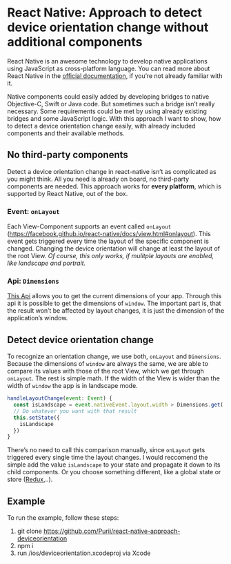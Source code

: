 # React Native: Approach to detect device orientation change without additional components

React Native is an awesome technology to develop native applications using JavaScript as cross-platform language. You can read more about React Native in the [official documentation](https://facebook.github.io/react-native/), if you’re not already familiar with it.

Native components could easily added by developing bridges to native Objective-C, Swift or Java code. But sometimes such a bridge isn’t really necessary. Some requirements could be met by using already existing bridges and some JavaScript logic.
With this approach I want to show, how to detect a device orientation change easily, with already included components and their available methods.

## No third-party components
Detect a device orientation change in react-native isn’t as complicated as you might think. All you need is already on board, no third-party components are needed. This approach works for **every platform**, which is supported by React Native, out of the box.

### Event: `onLayout`
Each View-Component supports an event called `onLayout` (https://facebook.github.io/react-native/docs/view.html#onlayout). This event gets triggered every time the layout of the specific component is changed. Changing the device orientation will change at least the layout of the root View.
*Of course, this only works, if mulitple layouts are enabled, like landscape and portrait.*

### Api: `Dimensions`
[This Api](https://facebook.github.io/react-native/docs/dimensions.html#content) allows you to get the current dimensions of your app. Through this api it is possible to get the dimensions of `window`. The important part is, that the result won’t be affected by layout changes, it is just the dimension of the application’s window.

## Detect device orientation change
To recognize an orientation change, we use both, `onLayout` and `Dimensions`. Because the dimensions of `window` are always the same, we are able to compare its values with those of the root View, which we get through `onLayout`. The rest is simple math. If the width of the View is wider than the width of `window` the app is in landscape mode.

```javascript
handleLayoutChange(event: Event) {
  const isLandscape = event.nativeEvent.layout.width > Dimensions.get('window').width;
  // Do whatever you want with that result
  this.setState({
    isLandscape
  })
}
```

There’s no need to call this comparison manually, since `onLayout` gets triggered every single time the layout changes. I would reccomend the simple add the value `isLandscape` to your state and propagate it down to its child components. Or you choose something different, like a global state or store ([Redux](https://github.com/rackt/redux),..).

## Example
To run the example, follow these steps:

1. git clone https://github.com/Purii/react-native-approach-deviceorientation
2. npm i
3. run /ios/deviceorientation.xcodeproj via Xcode
